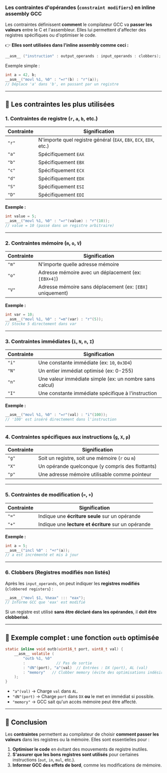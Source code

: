 ### **Les contraintes d'opérandes (`constraint modifiers`) en inline assembly GCC**
Les contraintes définissent **comment** le compilateur GCC va **passer les valeurs** entre le C et l'assembleur. Elles lui permettent d'affecter des registres spécifiques ou d'optimiser le code.  

👉 **Elles sont utilisées dans l'inline assembly comme ceci :**
```c
__asm__ ("instruction" : output_operands : input_operands : clobbers);
```
Exemple simple :
```c
int a = 42, b;
__asm__("movl %1, %0" : "=r"(b) : "r"(a));  
// Déplace 'a' dans 'b', en passant par un registre
```

---

## **📌 Les contraintes les plus utilisées**
### **1. Contraintes de registre (`r`, `a`, `b`, etc.)**
| Contrainte | Signification |
|------------|--------------|
| `"r"` | N'importe quel registre général (`EAX`, `EBX`, `ECX`, `EDX`, etc.) |
| `"a"` | Spécifiquement `EAX` |
| `"b"` | Spécifiquement `EBX` |
| `"c"` | Spécifiquement `ECX` |
| `"d"` | Spécifiquement `EDX` |
| `"S"` | Spécifiquement `ESI` |
| `"D"` | Spécifiquement `EDI` |

**Exemple :**  
```c
int value = 5;
__asm__("movl %1, %0" : "=r"(value) : "r"(10));  
// value = 10 (passé dans un registre arbitraire)
```

---

### **2. Contraintes mémoire (`m`, `o`, `V`)**
| Contrainte | Signification |
|------------|--------------|
| `"m"` | N'importe quelle adresse mémoire |
| `"o"` | Adresse mémoire avec un déplacement (ex: `[EBX+4]`) |
| `"V"` | Adresse mémoire sans déplacement (ex: `[EBX]` uniquement) |

**Exemple :**
```c
int var = 10;
__asm__("movl %1, %0" : "=m"(var) : "r"(5));  
// Stocke 5 directement dans var
```

---

### **3. Contraintes immédiates (`i`, `N`, `n`, `I`)**
| Contrainte | Signification |
|------------|--------------|
| `"i"` | Une constante immédiate (ex: `10`, `0x3D4`) |
| `"N"` | Un entier immédiat optimisé (ex: 0-255) |
| `"n"` | Une valeur immédiate simple (ex: un nombre sans calcul) |
| `"I"` | Une constante immédiate spécifique à l'instruction |

**Exemple :**
```c
__asm__("movl %1, %0" : "=r"(val) : "i"(100));  
// '100' est inséré directement dans l'instruction
```

---

### **4. Contraintes spécifiques aux instructions (`g`, `X`, `p`)**
| Contrainte | Signification |
|------------|--------------|
| `"g"` | Soit un registre, soit une mémoire (`r` ou `m`) |
| `"X"` | Un opérande quelconque (y compris des flottants) |
| `"p"` | Une adresse mémoire utilisable comme pointeur |

---

### **5. Contraintes de modification (`=`, `+`)**
| Contrainte | Signification |
|------------|--------------|
| `"="` | Indique une **écriture seule** sur un opérande |
| `"+"` | Indique une **lecture et écriture** sur un opérande |

**Exemple :**
```c
int a = 5;
__asm__("incl %0" : "+r"(a));  
// a est incrémenté et mis à jour
```

---

### **6. Clobbers (Registres modifiés non listés)**
Après les `input_operands`, on peut indiquer les **registres modifiés** (`clobbered registers`) :
```c
__asm__("movl $1, %%eax" ::: "eax");  
// Informe GCC que 'eax' est modifié
```
Si un registre est utilisé **sans être déclaré dans les opérandes**, il **doit être clobberisé**.

---

## **📌 Exemple complet : une fonction `outb` optimisée**
```c
static inline void outb(uint16_t port, uint8_t val) {
    __asm__ volatile (
        "outb %1, %0" 
        :              // Pas de sortie
        : "dN"(port), "a"(val)  // Entrées : DX (port), AL (val)
        : "memory"   // Clobber memory (évite des optimisations indésirables)
    );
}
```
- `"a"(val)` → Charge `val` dans `AL`.
- `"dN"(port)` → Charge `port` dans `DX` **ou** le met en immédiat si possible.
- `"memory"` → GCC sait qu'un accès mémoire peut être affecté.

---

## **📌 Conclusion**
Les **contraintes** permettent au compilateur de choisir **comment passer les valeurs** dans les registres ou la mémoire. Elles sont essentielles pour :
1. **Optimiser le code** en évitant des mouvements de registre inutiles.
2. **S'assurer que les bons registres sont utilisés** pour certaines instructions (`out`, `in`, `mul`, etc.).
3. **Informer GCC des effets de bord**, comme les modifications de mémoire.